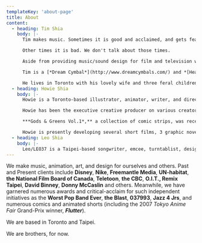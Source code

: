 ```yaml
---
templateKey: 'about-page'
title: About
content:
  - heading: Tim Shia
    body: |-
      Tim makes music. Sometimes it is good and acclaimed, and gets featured on *allaboutjazz, Canadian Musician, tojazz.com, CBC, Toronto Star, NOW Magazine and TEDx;* used in films for the *Governor General Awards, the NFB, CBC, Teletoon, The Toronto Public Library and Disney;* and even reaches #1 on college radio charts.

      Other times it is bad. We don't talk about those times.

      Aside from providing music/sound design for film and television with **PPF**, or playing drums for international artists, Grammy and Juno winners (and losers), like *Michael Herring, Kevin Barrett, Amanda Martinez, Ron Davis, Elizabeth Shepherd, Laila Biali, David Buchbinder, Julie Michels, SOSS (taiwan), Shan VDP, , Bret Higgins, Rhonda Stakich, Carol Welsman, Nathan Hiltz, Quique Escamilla, Rebecca Hennessy, Hisaska (Japan),* *Chris Hunt, Don Scott, Donne Roberts, Emma Cook, Andrew Rasmussen, Allison Au, Milosh, Kevin Clarke (US), James Roberstson, Fred Spek, Beverly Taft, Scott Marshall,* and *Rich Underhill*, Tim also leads a band called [**the Worst Pop Band Ever** ](http://www.wpbe.ppfhouse.com/) with Chris Gale, Adrean Farrugia, Dafydd Hughes, Drew Birston and LEO37; co-leads **[Shiverbeck](http://shiverbeck.bandcamp.com/releases)** with Nick Zubeck and Mark Laver; and runs **[Jazz for Juniors](http://ppfhouse.com/music/jazz4jrs/)**, a program that teaches younger folk about jazz.

      Tim is a [*Dream Cymbal*](http://www.dreamcymbals.com/) and *[Headhunter Sticks](http://www.headhuntersdrumsticks.net/)* endorsee. He produced and hosted the series "Jazz is What?!" for Jazz Fm 91.1 in 2019 and is an occasional host for "the Worst Jazz Program Ever" on Istolethesoul FM.

      He lives in Toronto with his lovely wife and three feral children.
  - heading: Howie Shia
    body: |-
      Howie is a Toronto-based illustrator, animator, writer, and director. A Chalmer's Award Nominee, his short films have won several awards around the world including the 2007 Grand Prix at the Tokyo Anime Fair for ***Flutter.***

      Howie has been the executive creative producer on various creator-driven projects with Disney, UN-Habitat, Freemantle and more and his illustrations have been the face of projects for likes of Nike, Donny McCaslin and David Binney. His last film for the NFB, ***BAM***, debuted at the Toronto International Film Festival in 2015. His latest short film, ***Marco's Oriental Noodles***, was part of Jesse Wente's ***Keep Calm and Decolonize*** series for CBC.

      ***Gods & Greens Vol.1*,** a collection of comic strips, was recently published by **Animator Made Publishing** in Los Angeles.

      Howie is presently developing several short films, 3 graphic novels, and a daughter with endless questions and a less quizzical baby boy.
  - heading: Leo Shia
    body: |-
      Leo/LEO37 is a Taipei-based songwriter, emcee, turntablist, designer and director. He leads Golden Melody nominated, Sony artists, S.O.S.S. and is one half of ***037993.*** His various collaborations have allowed him to release: 3 solo albums, 1 album with S.O.S.S., 8 digital releases, headline tours and festivals through 11 countries, collaborate with some of Asia's leaders in street culture (as both a designer and endorsee) including: **REMIX** - *U.N.I.* (*TW*), **O.I.T.** - *FILTRD* (*TW, JP*) **MJ FRESH -** \#DYWM One Year Anniversary (*TW) &* **AFIRE** - B1993R (*TW*) as well as being a founding member of ***The Blast*** who were responsible for cultural movements ***\#DYWM** (Do You Want More?!)* and ***NIKE's*** 6-week street culture exhibition ***Summer Nights*** held in Taipei. Having shared the stage with an eclectic mix of artists ranging from *Raekwon & Ghostface Killah* (of the *Wu-Tang Clan*) to *the Bad Plus to Louis Cole to Dean Beanz* and drawing inspiration from the careers of artists like Miles Davis, the Soulquarians, the Native Tongues, Radiohead and Björk. LEO37 strives for forward-thinking, content-driven music with a thick groove. Be it as a solo performer, a producer or director, his range is deep and diverse, offering forth an inspired and unique voice for our times.
---
```

We make music, animation, art, and design for ourselves and others. Past and Present clients include **Disney**, **Nike**, **Freemantle Media**, **UN-habitat**, **the National Film Board of Canada**, **Teletoon**, **the CBC**, **O.I.T., Remix Taipei**, **David Binney**, **Donny McCaslin** and others. Meanwhile, we have garnered numerous awards and critical-acclaim for such independent initiatives as the **Worst Pop Band Ever**, **the Blast**, **037993**, **Jazz 4 Jrs**, and numerous comics and animated shorts (including the 2007 *Tokyo Anime Fair* Grand-Prix winner, ***Flutter***).

We are based in Toronto and Taipei.

We are brothers, for now.